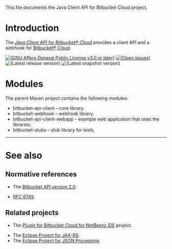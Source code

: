 This file documents the Java Client API for Bitbucket Cloud project.

# Introduction

The *[Java Client API for Bitbucket® Cloud]* provides a client API and a
webhook for [Bitbucket® Cloud].

[Java Client API for Bitbucket® Cloud]: https://vx68k.bitbucket.io/bitbucket-api-client-java/
[Bitbucket® Cloud]: https://bitbucket.org/

[![(GNU Affero General Public License v3.0 or later)
](https://img.shields.io/badge/license-AGPL--3.0--or--later-blue.svg)][AGPL-3.0-or-later]
[![(Open issues)
](https://img.shields.io/bitbucket/issues/vx68k/bitbucket-api-client-java.svg)][open issues]
![(Latest release version)
](https://img.shields.io/maven-central/v/org.vx68k.bitbucket/bitbucket-api-client-parent.svg)
![(Latest snapshot version)
](https://img.shields.io/nexus/s/https/oss.sonatype.org/org.vx68k.bitbucket/bitbucket-api-client-parent.svg)

[AGPL-3.0-or-later]: https://spdx.org/licenses/AGPL-3.0-or-later.html
                     "GNU Affero General Public License v3.0 or later"
[Open issues]: https://bitbucket.org/vx68k/bitbucket-api-client-java/issues?status=new&status=open

# Modules

The parent Maven project contains the following modules:

  * bitbucket-api-client – core library.
  * bitbucket-webhook – webhook library.
  * bitbucket-api-client-webapp – example web application that uses the libraries.
  * bitbucket-stubs – stub library for tests,

---

# See also

## Normative references

  - The [Bitbucket API version 2.0].

[Bitbucket API version 2.0]: https://developer.atlassian.com/bitbucket/api/2/reference/

  - [RFC 6749].

[RFC 6749]: https://tools.ietf.org/html/rfc6749 "The OAuth 2.0 Authorization Framework"

## Related projects

  - The [Plugin for Bitbucket Cloud for NetBeans IDE] project.

[Plugin for Bitbucket Cloud for NetBeans IDE]: https://vx68k.bitbucket.io/netbeans-bitbucket-plugin/

  - The [Eclipse Project for JAX-RS].
  - The [Eclipse Project for JSON Processing].

[Eclipse Project for JAX-RS]: https://projects.eclipse.org/projects/ee4j.jaxrs
[Eclipse Project for JSON Processing]: https://projects.eclipse.org/projects/ee4j.jsonp
